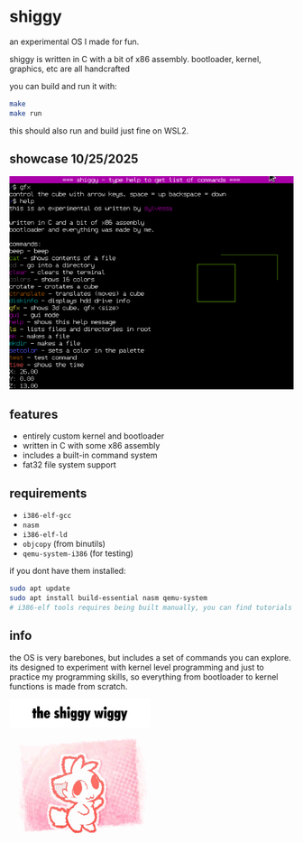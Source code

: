 # shiggy

an experimental OS I made for fun.

shiggy is written in C with a bit of x86 assembly. bootloader, kernel, graphics, etc are all handcrafted

you can build and run it with:

```bash
make
make run
```

this should also run and build just fine on WSL2.

## showcase 10/25/2025

<img src="https://raw.githubusercontent.com/sylvessa/sylvessa/refs/heads/main/msrdc_vQ8qDDAxYO.gif">

## features

- entirely custom kernel and bootloader
- written in C with some x86 assembly
- includes a built-in command system
- fat32 file system support

## requirements

- `i386-elf-gcc`
- `nasm`
- `i386-elf-ld`
- `objcopy` (from binutils)
- `qemu-system-i386` (for testing)

if you dont have them installed:

```bash
sudo apt update
sudo apt install build-essential nasm qemu-system
# i386-elf tools requires being built manually, you can find tutorials online for it, i will provide a script for it later
```

## info

the OS is very barebones, but includes a set of commands you can explore. its designed to experiment with kernel level programming and just to practice my programming skills, so everything from bootloader to kernel functions is made from scratch.

<img src="https://raw.githubusercontent.com/sylvessa/sylvessa/refs/heads/main/caption.gif" width="250" height="250">
